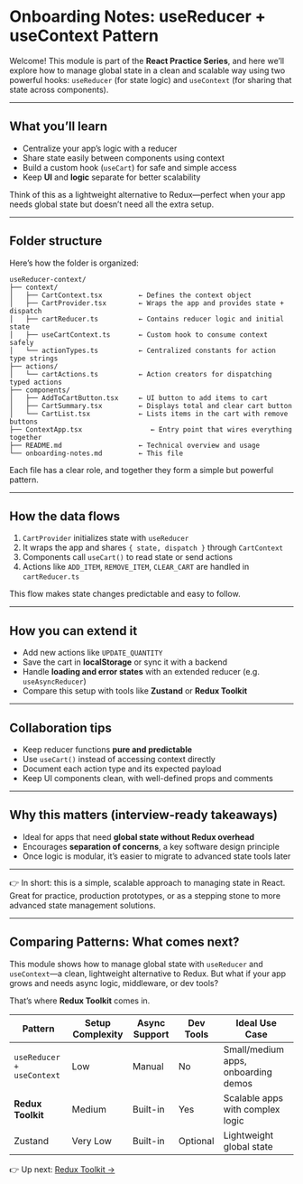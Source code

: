 # Onboarding Notes: useReducer + useContext Pattern

Welcome!
This module is part of the **React Practice Series**, and here we’ll explore how to manage global state in a clean and scalable way using two powerful hooks: `useReducer` (for state logic) and `useContext` (for sharing that state across components).

---

## What you’ll learn

- Centralize your app’s logic with a reducer
- Share state easily between components using context
- Build a custom hook (`useCart`) for safe and simple access
- Keep **UI** and **logic** separate for better scalability

Think of this as a lightweight alternative to Redux—perfect when your app needs global state but doesn’t need all the extra setup.

---

## Folder structure

Here’s how the folder is organized:

```
useReducer-context/
├── context/
│   ├── CartContext.tsx         ← Defines the context object
│   ├── CartProvider.tsx        ← Wraps the app and provides state + dispatch
│   ├── cartReducer.ts          ← Contains reducer logic and initial state
│   ├── useCartContext.ts       ← Custom hook to consume context safely
│   └── actionTypes.ts          ← Centralized constants for action type strings
├── actions/
│   └── cartActions.ts          ← Action creators for dispatching typed actions
├── components/
│   ├── AddToCartButton.tsx     ← UI button to add items to cart
│   ├── CartSummary.tsx         ← Displays total and clear cart button
│   └── CartList.tsx            ← Lists items in the cart with remove buttons
├── ContextApp.tsx                 ← Entry point that wires everything together
├── README.md                   ← Technical overview and usage
└── onboarding-notes.md         ← This file

```

Each file has a clear role, and together they form a simple but powerful pattern.

---

## How the data flows

1. `CartProvider` initializes state with `useReducer`
2. It wraps the app and shares `{ state, dispatch }` through `CartContext`
3. Components call `useCart()` to read state or send actions
4. Actions like `ADD_ITEM`, `REMOVE_ITEM`, `CLEAR_CART` are handled in `cartReducer.ts`

This flow makes state changes predictable and easy to follow.

---

## How you can extend it

- Add new actions like `UPDATE_QUANTITY`
- Save the cart in **localStorage** or sync it with a backend
- Handle **loading and error states** with an extended reducer (e.g. `useAsyncReducer`)
- Compare this setup with tools like **Zustand** or **Redux Toolkit**

---

## Collaboration tips

- Keep reducer functions **pure and predictable**
- Use `useCart()` instead of accessing context directly
- Document each action type and its expected payload
- Keep UI components clean, with well-defined props and comments

---

## Why this matters (interview-ready takeaways)

- Ideal for apps that need **global state without Redux overhead**
- Encourages **separation of concerns**, a key software design principle
- Once logic is modular, it’s easier to migrate to advanced state tools later

---

👉 In short: this is a simple, scalable approach to managing state in React. Great for practice, production prototypes, or as a stepping stone to more advanced state management solutions.

---

## Comparing Patterns: What comes next?

This module shows how to manage global state with `useReducer` and `useContext`—a clean, lightweight alternative to Redux. But what if your app grows and needs async logic, middleware, or dev tools?

That’s where **Redux Toolkit** comes in.

| Pattern                   | Setup Complexity | Async Support | Dev Tools | Ideal Use Case                      |
| ------------------------- | ---------------- | ------------- | --------- | ----------------------------------- |
| `useReducer + useContext` | Low              | Manual        | No        | Small/medium apps, onboarding demos |
| **Redux Toolkit**         | Medium           | Built-in      | Yes       | Scalable apps with complex logic    |
| Zustand                   | Very Low         | Built-in      | Optional  | Lightweight global state            |

👉 Up next: [Redux Toolkit →](../redux-toolkit/onboarding-notes.md)
